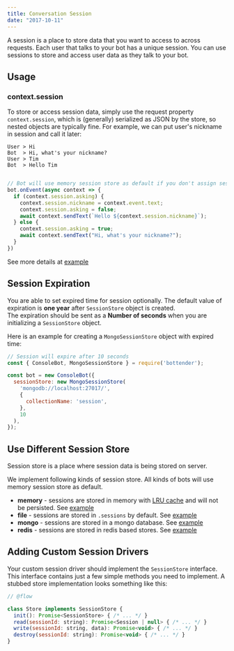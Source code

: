 ```yaml
---
title: Conversation Session
date: "2017-10-11"
---
```


A session is a place to store data that you want to access to across requests. Each user that talks to your bot has a unique session. You can use sessions to store and access user data as they talk to your bot.

## Usage

### context.session

To store or access session data, simply use the request property `context.session`, which is (generally) serialized as JSON by the store, so nested objects are typically fine. For example, we can put user's nickname in session and call it later:

```
User > Hi
Bot  > Hi, what's your nickname?
User > Tim
Bot  > Hello Tim
```

```js

// Bot will use memory session store as default if you don't assign sessionStore.
bot.onEvent(async context => {
  if (context.session.asking) {
    context.session.nickname = context.event.text;
    context.session.asking = false;
    await context.sendText(`Hello ${context.session.nickname}`);
  } else {
    context.session.asking = true;
    await context.sendText("Hi, what's your nickname?");
  }
})
```

See more details at [example](https://github.com/Yoctol/bottender/tree/master/examples/with-memory-session)

## Session Expiration

You are able to set expired time for session optionally. The default value of expiration is **one year** after `SessionStore` object is created.  
The expiration should be sent as a **Number of seconds** when you are initializing a `SessionStore` object.

Here is an example for creating a `MongoSessionStore` object with expired time:
```js
// Session will expire after 10 seconds
const { ConsoleBot, MongoSessionStore } = require('bottender');

const bot = new ConsoleBot({
  sessionStore: new MongoSessionStore(
    'mongodb://localhost:27017/',
    {
      collectionName: 'session',
    },
    10
  ),
});
```

## Use Different Session Store

Session store is a place where session data is being stored on server.

We implement following kinds of session store. All kinds of bots will use memory session store as default.

- **memory** - sessions are stored in memory with [LRU cache](https://github.com/isaacs/node-lru-cache) and will not be persisted. See [example](https://github.com/Yoctol/bottender/tree/master/examples/with-memory-session)
- **file** - sessions are stored in `.sessions` by default. See
  [example](https://github.com/Yoctol/bottender/tree/master/examples/with-file-session)
- **mongo** - sessions are stored in a mongo database. See
  [example](https://github.com/Yoctol/bottender/tree/master/examples/with-mongo-session)
- **redis** - sessions are stored in redis based stores. See
  [example](https://github.com/Yoctol/bottender/tree/master/examples/with-redis-session)


## Adding Custom Session Drivers

Your custom session driver should implement the `SessionStore` interface. This interface contains just a few simple methods you need to implement. A stubbed store implementation looks something like this:

```js
// @flow

class Store implements SessionStore {
  init(): Promise<SessionStore> { /* ... */ }
  read(sessionId: string): Promise<Session | null> { /* ... */ }
  write(sessionId: string, data): Promise<void> { /* ... */ }
  destroy(sessionId: string): Promise<void> { /* ... */ }
}
```
